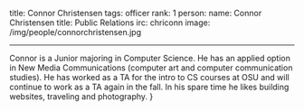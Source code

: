 title: Connor Christensen
tags: officer
rank: 1
person:
    name: Connor Christensen
    title: Public Relations
    irc: chriconn
    image: /img/people/connorchristensen.jpg

---

Connor is a Junior majoring in Computer Science. He has an 
applied option in New Media Communications (computer art and 
computer communication studies). He has worked as a TA for
 the intro to CS courses at OSU and will continue to work 
as a TA again in the fall. In his spare time he likes 
building websites, traveling and photography. }



